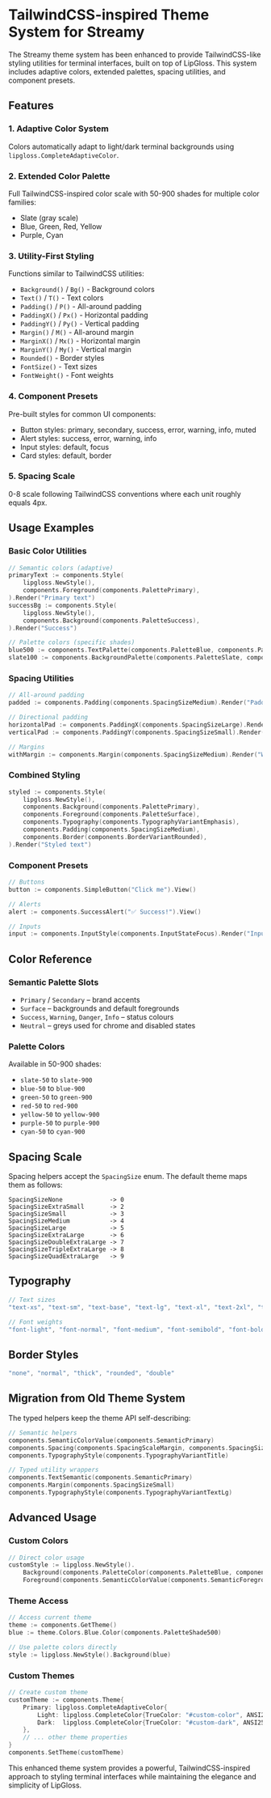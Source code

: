 # TailwindCSS-inspired Theme System for Streamy

The Streamy theme system has been enhanced to provide TailwindCSS-like styling utilities for terminal interfaces, built on top of LipGloss. This system includes adaptive colors, extended palettes, spacing utilities, and component presets.

## Features

### 1. **Adaptive Color System**
Colors automatically adapt to light/dark terminal backgrounds using `lipgloss.CompleteAdaptiveColor`.

### 2. **Extended Color Palette**
Full TailwindCSS-inspired color scale with 50-900 shades for multiple color families:
- Slate (gray scale)
- Blue, Green, Red, Yellow
- Purple, Cyan

### 3. **Utility-First Styling**
Functions similar to TailwindCSS utilities:
- `Background()` / `Bg()` - Background colors
- `Text()` / `T()` - Text colors
- `Padding()` / `P()` - All-around padding
- `PaddingX()` / `Px()` - Horizontal padding
- `PaddingY()` / `Py()` - Vertical padding
- `Margin()` / `M()` - All-around margin
- `MarginX()` / `Mx()` - Horizontal margin
- `MarginY()` / `My()` - Vertical margin
- `Rounded()` - Border styles
- `FontSize()` - Text sizes
- `FontWeight()` - Font weights

### 4. **Component Presets**
Pre-built styles for common UI components:
- Button styles: primary, secondary, success, error, warning, info, muted
- Alert styles: success, error, warning, info
- Input styles: default, focus
- Card styles: default, border

### 5. **Spacing Scale**
0-8 scale following TailwindCSS conventions where each unit roughly equals 4px.

## Usage Examples

### Basic Color Utilities
```go
// Semantic colors (adaptive)
primaryText := components.Style(
	lipgloss.NewStyle(),
	components.Foreground(components.PalettePrimary),
).Render("Primary text")
successBg := components.Style(
	lipgloss.NewStyle(),
	components.Background(components.PaletteSuccess),
).Render("Success")

// Palette colors (specific shades)
blue500 := components.TextPalette(components.PaletteBlue, components.PaletteShade500).Render("Blue text")
slate100 := components.BackgroundPalette(components.PaletteSlate, components.PaletteShade100).Render("Light bg")
```

### Spacing Utilities
```go
// All-around padding
padded := components.Padding(components.SpacingSizeMedium).Render("Padded text")

// Directional padding
horizontalPad := components.PaddingX(components.SpacingSizeLarge).Render("Horizontally padded")
verticalPad := components.PaddingY(components.SpacingSizeSmall).Render("Vertically\npadded")

// Margins
withMargin := components.Margin(components.SpacingSizeMedium).Render("With margin")
```

### Combined Styling
```go
styled := components.Style(
	lipgloss.NewStyle(),
	components.Background(components.PalettePrimary),
	components.Foreground(components.PaletteSurface),
	components.Typography(components.TypographyVariantEmphasis),
	components.Padding(components.SpacingSizeMedium),
	components.Border(components.BorderVariantRounded),
).Render("Styled text")
```

### Component Presets
```go
// Buttons
button := components.SimpleButton("Click me").View()

// Alerts
alert := components.SuccessAlert("✅ Success!").View()

// Inputs
input := components.InputStyle(components.InputStateFocus).Render("Input field")
```

## Color Reference

### Semantic Palette Slots
- `Primary` / `Secondary` – brand accents
- `Surface` – backgrounds and default foregrounds
- `Success`, `Warning`, `Danger`, `Info` – status colours
- `Neutral` – greys used for chrome and disabled states

### Palette Colors
Available in 50-900 shades:
- `slate-50` to `slate-900`
- `blue-50` to `blue-900`
- `green-50` to `green-900`
- `red-50` to `red-900`
- `yellow-50` to `yellow-900`
- `purple-50` to `purple-900`
- `cyan-50` to `cyan-900`

## Spacing Scale

Spacing helpers accept the `SpacingSize` enum. The default theme maps them as follows:

```text
SpacingSizeNone             -> 0
SpacingSizeExtraSmall       -> 2
SpacingSizeSmall            -> 3
SpacingSizeMedium           -> 4
SpacingSizeLarge            -> 5
SpacingSizeExtraLarge       -> 6
SpacingSizeDoubleExtraLarge -> 7
SpacingSizeTripleExtraLarge -> 8
SpacingSizeQuadExtraLarge   -> 9
```

## Typography
```go
// Text sizes
"text-xs", "text-sm", "text-base", "text-lg", "text-xl", "text-2xl", "text-3xl"

// Font weights
"font-light", "font-normal", "font-medium", "font-semibold", "font-bold"
```

## Border Styles
```go
"none", "normal", "thick", "rounded", "double"
```

## Migration from Old Theme System

The typed helpers keep the theme API self-describing:

```go
// Semantic helpers
components.SemanticColorValue(components.SemanticPrimary)
components.Spacing(components.SpacingScaleMargin, components.SpacingSizeSmall)
components.TypographyStyle(components.TypographyVariantTitle)

// Typed utility wrappers
components.TextSemantic(components.SemanticPrimary)
components.Margin(components.SpacingSizeSmall)
components.TypographyStyle(components.TypographyVariantTextLg)
```

## Advanced Usage

### Custom Colors
```go
// Direct color usage
customStyle := lipgloss.NewStyle().
    Background(components.PaletteColor(components.PaletteBlue, components.PaletteShade600)).
    Foreground(components.SemanticColorValue(components.SemanticForeground))
```

### Theme Access
```go
// Access current theme
theme := components.GetTheme()
blue := theme.Colors.Blue.Color(components.PaletteShade500)

// Use palette colors directly
style := lipgloss.NewStyle().Background(blue)
```

### Custom Themes
```go
// Create custom theme
customTheme := components.Theme{
    Primary: lipgloss.CompleteAdaptiveColor{
        Light: lipgloss.CompleteColor{TrueColor: "#custom-color", ANSI256: "123", ANSI: "5"},
        Dark:  lipgloss.CompleteColor{TrueColor: "#custom-dark", ANSI256: "124", ANSI: "13"},
    },
    // ... other theme properties
}
components.SetTheme(customTheme)
```

This enhanced theme system provides a powerful, TailwindCSS-inspired approach to styling terminal interfaces while maintaining the elegance and simplicity of LipGloss.
